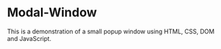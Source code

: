 # Modal-Window

This is a demonstration of a small popup window using HTML, CSS, DOM and JavaScript.
